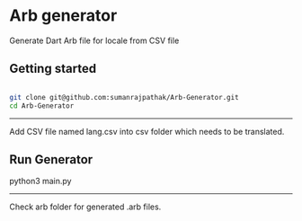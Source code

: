 # Arb generator

Generate Dart Arb file for locale from CSV file

## Getting started

``` bash

git clone git@github.com:sumanrajpathak/Arb-Generator.git
cd Arb-Generator
```

***
Add CSV file named lang.csv into csv folder which needs to be translated.

## Run Generator

python3 main.py

***
Check arb folder for generated .arb files.
